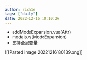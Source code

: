 ```yaml
---
author: rich1e
tags: ["daily"]
date: 2022-12-16 10:10:26
---
```


- addModeExpansion.vue(Attr)
- modals.ts(ModeExpansion)
- 支持全局变量

![[Pasted image 20221216180139.png]]
